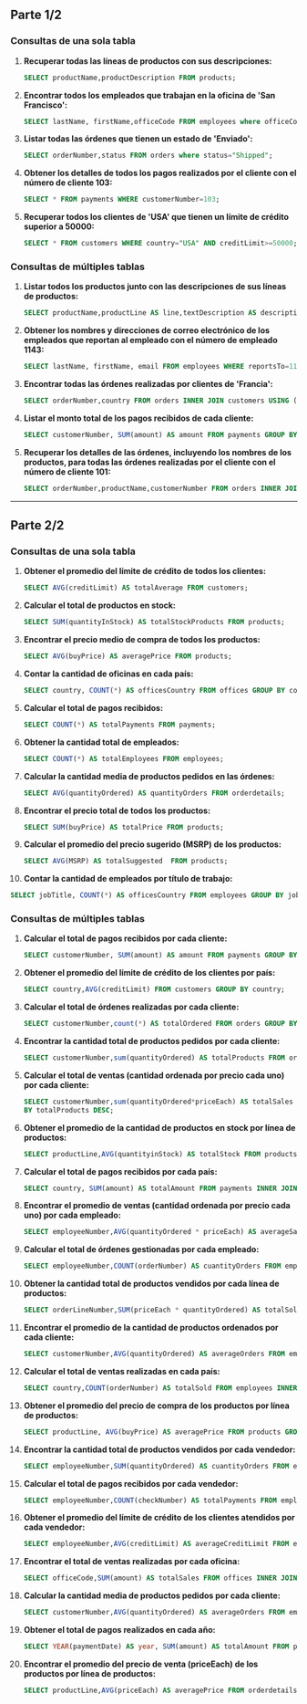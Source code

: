 ## Parte 1/2



### Consultas de una sola tabla

1. **Recuperar todas las líneas de productos con sus descripciones:**

   ```sql
   SELECT productName,productDescription FROM products;
   ```

2. **Encontrar todos los empleados que trabajan en la oficina de 'San Francisco':**

   ```sql
   SELECT lastName, firstName,officeCode FROM employees where officeCode=1;
   ```

3. **Listar todas las órdenes que tienen un estado de 'Enviado':**

   ```sql
   SELECT orderNumber,status FROM orders where status="Shipped";
   ```

4. **Obtener los detalles de todos los pagos realizados por el cliente con el número de cliente 103:**

   ```sql
   SELECT * FROM payments WHERE customerNumber=103;
   ```

5. **Recuperar todos los clientes de 'USA' que tienen un límite de crédito superior a 50000:**

   ```sql
   SELECT * FROM customers WHERE country="USA" AND creditLimit>=50000;
   ```

### Consultas de múltiples tablas

1. **Listar todos los productos junto con las descripciones de sus líneas de productos:**

   ```sql
   SELECT productName,productLine AS line,textDescription AS description FROM products INNER JOIN productlines USING (productLine);
   ```

2. **Obtener los nombres y direcciones de correo electrónico de los empleados que reportan al empleado con el número de empleado 1143:**

   ```sql
   SELECT lastName, firstName, email FROM employees WHERE reportsTo=1143;
   ```

3. **Encontrar todas las órdenes realizadas por clientes de 'Francia':**

   ```sql
   SELECT orderNumber,country FROM orders INNER JOIN customers USING (customerNumber) WHERE country="France";
   ```

4. **Listar el monto total de los pagos recibidos de cada cliente:**

   ```sql
   SELECT customerNumber, SUM(amount) AS amount FROM payments GROUP BY customerNumber;
   ```

5. **Recuperar los detalles de las órdenes, incluyendo los nombres de los productos, para todas las órdenes realizadas por el cliente con el número de cliente 101:**

   ```sql
   SELECT orderNumber,productName,customerNumber FROM orders INNER JOIN orderdetails USING (orderNumber) INNER JOIN products USING(productCode) WHERE customerNumber=101;
   ```



-------------------------------------------------------------------------------------------------------------------------------------------------------------------------------------------



## Parte 2/2

### Consultas de una sola tabla

1. **Obtener el promedio del límite de crédito de todos los clientes:**

   ```sql
   SELECT AVG(creditLimit) AS totalAverage FROM customers;
   ```

2. **Calcular el total de productos en stock:**

   ```sql
   SELECT SUM(quantityInStock) AS totalStockProducts FROM products;
   ```

3. **Encontrar el precio medio de compra de todos los productos:**

   ```sql
   SELECT AVG(buyPrice) AS averagePrice FROM products;
   ```

4. **Contar la cantidad de oficinas en cada país:**

   ```sql
   SELECT country, COUNT(*) AS officesCountry FROM offices GROUP BY country
   ```

5. **Calcular el total de pagos recibidos:**

   ```sql
   SELECT COUNT(*) AS totalPayments FROM payments;
   ```

6. **Obtener la cantidad total de empleados:**

   ```sql
   SELECT COUNT(*) AS totalEmployees FROM employees;
   ```

7. **Calcular la cantidad media de productos pedidos en las órdenes:**

   ```sql
   SELECT AVG(quantityOrdered) AS quantityOrders FROM orderdetails;
   ```

8. **Encontrar el precio total de todos los productos:**

   ```sql
   SELECT SUM(buyPrice) AS totalPrice FROM products;
   ```

9. **Calcular el promedio del precio sugerido (MSRP) de los productos:**

   ```sql
   SELECT AVG(MSRP) AS totalSuggested  FROM products;
   ```

10. **Contar la cantidad de empleados por título de trabajo:**

```sql
SELECT jobTitle, COUNT(*) AS officesCountry FROM employees GROUP BY jobTitle;
```

### Consultas de múltiples tablas

1. **Calcular el total de pagos recibidos por cada cliente:**

   ```sql
   SELECT customerNumber, SUM(amount) AS amount FROM payments GROUP BY customerNumber;
   ```

2. **Obtener el promedio del límite de crédito de los clientes por país:**

   ```sql
   SELECT country,AVG(creditLimit) FROM customers GROUP BY country;
   ```

3. **Calcular el total de órdenes realizadas por cada cliente:**

   ```sql
   SELECT customerNumber,count(*) AS totalOrdered FROM orders GROUP BY customerNumber;
   ```

4. **Encontrar la cantidad total de productos pedidos por cada cliente:**

   ```sql
   SELECT customerNumber,sum(quantityOrdered) AS totalProducts FROM orders INNER JOIN orderdetails USING(orderNumber) GROUP BY customerNumber;
   ```

5. **Calcular el total de ventas (cantidad ordenada por precio cada uno) por cada cliente:**

   ```sql
   SELECT customerNumber,sum(quantityOrdered*priceEach) AS totalSales FROM orders INNER JOIN orderdetails USING(orderNumber) GROUP BY customerNumber ORDER
   BY totalProducts DESC;
   ```

6. **Obtener el promedio de la cantidad de productos en stock por línea de productos:**

   ```sql
   SELECT productLine,AVG(quantityinStock) AS totalStock FROM products GROUP BY productLine;
   ```

7. **Calcular el total de pagos recibidos por cada país:**

   ```sql
   SELECT country, SUM(amount) AS totalAmount FROM payments INNER JOIN customers USING(customerNumber) GROUP BY country;
   ```

8. **Encontrar el promedio de ventas (cantidad ordenada por precio cada uno) por cada empleado:**

   ```sql
   SELECT employeeNumber,AVG(quantityOrdered * priceEach) AS averageSales FROM employees INNER JOIN customers ON employeeNumber=salesRepEmployeeNumber INNER JOIN orders USING(customerNumber) INNER JOIN orderdetails USING(orderNumber) WHERE salesRepEmployeeNumber IS NOT NULL GROUP BY employeeNumber ORDER BY averageSales DESC;
   ```

9. **Calcular el total de órdenes gestionadas por cada empleado:**

   ```sql
   SELECT employeeNumber,COUNT(orderNumber) AS cuantityOrders FROM employees INNER JOIN customers ON employeeNumber=salesRepEmployeeNumber INNER JOIN orders USING(customerNumber) WHERE salesRepEmployeeNumber IS NOT NULL GROUP BY employeeNumber ORDER BY cuantity DESC;
   ```

10. **Obtener la cantidad total de productos vendidos por cada línea de productos:**

    ```sql
    SELECT orderLineNumber,SUM(priceEach * quantityOrdered) AS totalSold FROM orderdetails GROUP BY orderLineNumber ORDER BY totalSold DESC;
    ```

11. **Encontrar el promedio de la cantidad de productos ordenados por cada cliente:**

    ```sql
    SELECT customerNumber,AVG(quantityOrdered) AS averageOrders FROM employees INNER JOIN customers ON employeeNumber=salesRepEmployeeNumber INNER JOIN orders USING(customerNumber) INNER JOIN orderdetails USING(orderNumber) WHERE salesRepEmployeeNumber IS NOT NULL GROUP BY customerNumber;
    ```

12. **Calcular el total de ventas realizadas en cada país:**

    ```sql
    SELECT country,COUNT(orderNumber) AS totalSold FROM employees INNER JOIN customers ON employeeNumber=salesRepEmployeeNumber INNER JOIN orders USING(customerNumber) WHERE salesRepEmployeeNumber IS NOT NULL GROUP BY country;
    ```

13. **Obtener el promedio del precio de compra de los productos por línea de productos:**

    ```sql
    SELECT productLine, AVG(buyPrice) AS averagePrice FROM products GROUP BY productLine; 
    ```

14. **Encontrar la cantidad total de productos vendidos por cada vendedor:**

    ```sql
    SELECT employeeNumber,SUM(quantityOrdered) AS cuantityOrders FROM employees INNER JOIN customers ON employeeNumber=salesRepEmployeeNumber INNER JOIN orders USING(customerNumber) INNER JOIN orderdetails USING(orderNumber) WHERE salesRepEmployeeNumber IS NOT NULL GROUP BY employeeNumber;
    ```

15. **Calcular el total de pagos recibidos por cada vendedor:**

    ```sql
    SELECT employeeNumber,COUNT(checkNumber) AS totalPayments FROM employees INNER JOIN customers ON employeeNumber=salesRepEmployeeNumber INNER JOIN payments USING(customerNumber) WHERE salesRepEmployeeNumber IS NOT NULL GROUP BY employeeNumber;
    ```

16. **Obtener el promedio del límite de crédito de los clientes atendidos por cada vendedor:**

    ```sql
    SELECT employeeNumber,AVG(creditLimit) AS averageCreditLimit FROM employees INNER JOIN customers ON employeeNumber=salesRepEmployeeNumber INNER JOIN payments USING(customerNumber) WHERE salesRepEmployeeNumber IS NOT NULL GROUP BY employeeNumber;
    ```

17. **Encontrar el total de ventas realizadas por cada oficina:**

    ```sql
    SELECT officeCode,SUM(amount) AS totalSales FROM offices INNER JOIN employees USING(officeCode) INNER JOIN customers ON employeeNumber=salesRepEmployeeNumber INNER JOIN payments USING(customerNumber) WHERE salesRepEmployeeNumber IS NOT NULL GROUP BY officeCode;
    ```

18. **Calcular la cantidad media de productos pedidos por cada cliente:**

    ```sql
    SELECT customerNumber,AVG(quantityOrdered) AS averageOrders FROM employees INNER JOIN customers ON employeeNumber=salesRepEmployeeNumber INNER JOIN orders USING(customerNumber) INNER JOIN orderdetails USING(orderNumber) WHERE salesRepEmployeeNumber IS NOT NULL GROUP BY customerNumber;
    ```

19. **Obtener el total de pagos realizados en cada año:**

    ```sql
    SELECT YEAR(paymentDate) AS year, SUM(amount) AS totalAmount FROM payments GROUP BY year;
    ```

20. **Encontrar el promedio del precio de venta (priceEach) de los productos por línea de productos:**

    ```sql
    SELECT productLine,AVG(priceEach) AS averagePrice FROM orderdetails INNER JOIN products USING(productCode) GROUP BY productLine;
    ```

